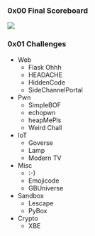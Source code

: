 ### 0x00 Final Scoreboard
![](https://i.imgur.com/oxFjR0v.png)

### 0x01 Challenges
<ul>
  <li>Web
    <ul>
      <li>Flask Ohhh</li>
      <li>HEADACHE</li>
      <li>HiddenCode</li>
      <li>SideChannelPortal</li>
    </ul>
  </li>
  <li>Pwn
    <ul>
      <li>SimpleBOF</li>
      <li>echopwn</li>
      <li>heapMePls</li>
      <li>Weird Chall</li>
    </ul>
  </li>
  <li>IoT
    <ul>
      <li>Goverse</li>
      <li>Lamp</li>
      <li>Modern TV</li>
    </ul>
  </li>
  <li>Misc
    <ul>
      <li>:-)</li>
      <li>Emojicode</li>
      <li>GBUniverse</li>
    </ul>
  </li>
  <li>Sandbox
    <ul>
      <li>Lescape</li>
      <li>PyBox</li>
    </ul>
  </li>
  <li>Crypto
    <ul>
      <li>XBE</li>
    </ul>
  </li>
</ul>
